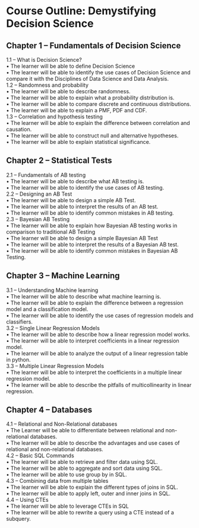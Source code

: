 # Course Outline: Demystifying Decision Science  
## Chapter 1 – Fundamentals of Decision Science   
1.1 – What is Decision Science?    
•	The learner will be able to define Decision Science    
•	The learner will be able to identify the use cases of Decision Science and compare it with the Disciplines of Data Science and Data Analysis.     
1.2 – Randomness and probability  
•	The learner will be able to describe randomness.  
•	The learner will be able to explain what a probability distribution is.  
•	The learner will be able to compare discrete and continuous distributions.  
•	The learner will be able to explain a PMF, PDF and CDF.  
1.3 – Correlation and hypothesis testing  
•	The learner will be able to explain the difference between correlation and causation.  
•	The learner will be able to construct null and alternative hypotheses.  
•	The learner will be able to explain statistical significance.  
## Chapter 2 – Statistical Tests   
2.1 – Fundamentals of AB testing  
•	The learner will be able to describe what AB testing is.  
•	The learner will be able to identify the use cases of AB testing.  
2.2 – Designing an AB Test  
•	The learner will be able to design a simple AB Test.  
•	The learner will be able to interpret the results of an AB test.  
•	The learner will be able to identify common mistakes in AB testing.  
2.3 – Bayesian AB Testing  
•	The learner will be able to explain how Bayesian AB testing works in comparison to traditional AB Testing  
•	The learner will be able to design a simple Bayesian AB Test   
•	The learner will be able to interpret the results of a Bayesian AB test.   
•	The learner will be able to identify common mistakes in Bayesian AB Testing.  
## Chapter 3 – Machine Learning   
3.1 – Understanding Machine learning  
•	The learner will be able to describe what machine learning is.  
•	The learner will be able to explain the difference between a regression model and a classification model.  
•	The learner will be able to identify the use cases of regression models and classifiers.  
3.2 – Single Linear Regression Models  
•	The learner will be able to describe how a linear regression model works.  
•	The learner will be able to interpret coefficients in a linear regression model.   
•	The learner will be able to analyze the output of a linear regression table in python.   
3.3 – Multiple Linear Regression Models  
•	The learner will be able to interpret the coefficients in a multiple linear regression model.   
•	The learner will be able to describe the pitfalls of multicollinearity in linear regression.  
## Chapter 4 – Databases  
4.1 – Relational and Non-Relational databases  
•	The Learner will be able to differentiate between relational and non-relational databases.  
•	The learner will be able to describe the advantages and use cases of relational and non-relational databases.  
4.2 – Basic SQL Commands  
•	The learner will be able to retrieve and filter data using SQL.  
•	The learner will be able to aggregate and sort data using SQL.  
•	The learner will be able to use group by in SQL.  
4.3 – Combining data from multiple tables  
•	The learner will be able to explain the different types of joins in SQL.  
•	The learner will be able to apply left, outer and inner joins in SQL.  
4.4 – Using CTEs  
•	The learner will be able to leverage CTEs in SQL   
•	The learner will be able to rewrite a query using a CTE instead of a subquery.  
